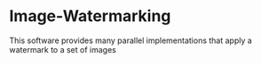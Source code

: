 # Image-Watermarking
This software provides many parallel implementations that apply a watermark to a set of images
